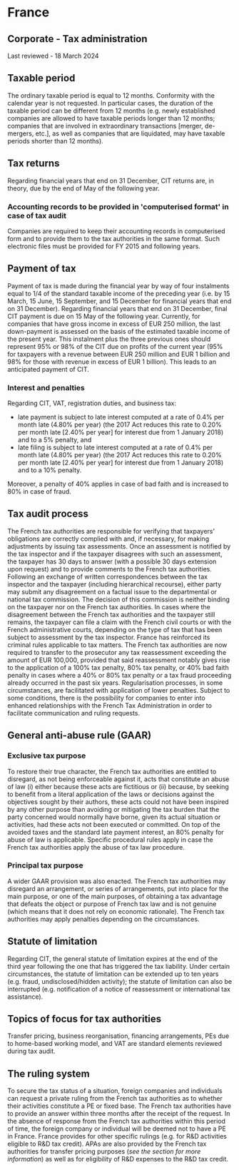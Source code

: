 # France
## Corporate - Tax administration
Last reviewed - 18 March 2024
## Taxable period
The ordinary taxable period is equal to 12 months. Conformity with the calendar year is not requested. In particular cases, the duration of the taxable period can be different from 12 months (e.g. newly established companies are allowed to have taxable periods longer than 12 months; companies that are involved in extraordinary transactions [merger, de-mergers, etc.], as well as companies that are liquidated, may have taxable periods shorter than 12 months).
## Tax returns
Regarding financial years that end on 31 December, CIT returns are, in theory, due by the end of May of the following year.
### Accounting records to be provided in 'computerised format' in case of tax audit
Companies are required to keep their accounting records in computerised form and to provide them to the tax authorities in the same format. Such electronic files must be provided for FY 2015 and following years.
## Payment of tax
Payment of tax is made during the financial year by way of four instalments equal to 1/4 of the standard taxable income of the preceding year (i.e. by 15 March, 15 June, 15 September, and 15 December for financial years that end on 31 December). Regarding financial years that end on 31 December, final CIT payment is due on 15 May of the following year.
Currently, for companies that have gross income in excess of EUR 250 million, the last down-payment is assessed on the basis of the estimated taxable income of the present year. This instalment plus the three previous ones should represent 95% or 98% of the CIT due on profits of the current year (95% for taxpayers with a revenue between EUR 250 million and EUR 1 billion and 98% for those with revenue in excess of EUR 1 billion). This leads to an anticipated payment of CIT.
### Interest and penalties
Regarding CIT, VAT, registration duties, and business tax:
  * late payment is subject to late interest computed at a rate of 0.4% per month late (4.80% per year) (the 2017 Act reduces this rate to 0.20% per month late [2.40% per year] for interest due from 1 January 2018) and to a 5% penalty, and
  * late filing is subject to late interest computed at a rate of 0.4% per month late (4.80% per year) (the 2017 Act reduces this rate to 0.20% per month late [2.40% per year] for interest due from 1 January 2018) and to a 10% penalty.


Moreover, a penalty of 40% applies in case of bad faith and is increased to 80% in case of fraud.
## Tax audit process
The French tax authorities are responsible for verifying that taxpayers’ obligations are correctly complied with and, if necessary, for making adjustments by issuing tax assessments.
Once an assessment is notified by the tax inspector and if the taxpayer disagrees with such an assessment, the taxpayer has 30 days to answer (with a possible 30 days extension upon request) and to provide comments to the French tax authorities.
Following an exchange of written correspondences between the tax inspector and the taxpayer (including hierarchical recourse), either party may submit any disagreement on a factual issue to the departmental or national tax commission. The decision of this commission is neither binding on the taxpayer nor on the French tax authorities.
In cases where the disagreement between the French tax authorities and the taxpayer still remains, the taxpayer can file a claim with the French civil courts or with the French administrative courts, depending on the type of tax that has been subject to assessment by the tax inspector.
France has reinforced its criminal rules applicable to tax matters. The French tax authorities are now required to transfer to the prosecutor any tax reassessment exceeding the amount of EUR 100,000, provided that said reassessment notably gives rise to the application of a 100% tax penalty, 80% tax penalty, or 40% bad faith penalty in cases where a 40% or 80% tax penalty or a tax fraud proceeding already occurred in the past six years.
Regularisation processes, in some circumstances, are facilitated with application of lower penalties.
Subject to some conditions, there is the possibility for companies to enter into enhanced relationships with the French Tax Administration in order to facilitate communication and ruling requests.
## General anti-abuse rule (GAAR)
### Exclusive tax purpose
To restore their true character, the French tax authorities are entitled to disregard, as not being enforceable against it, acts that constitute an abuse of law (i) either because these acts are fictitious or (ii) because, by seeking to benefit from a literal application of the laws or decisions against the objectives sought by their authors, these acts could not have been inspired by any other purpose than avoiding or mitigating the tax burden that the party concerned would normally have borne, given its actual situation or activities, had these acts not been executed or committed.
On top of the avoided taxes and the standard late payment interest, an 80% penalty for abuse of law is applicable. Specific procedural rules apply in case the French tax authorities apply the abuse of tax law procedure. 
### Principal tax purpose
A wider GAAR provision was also enacted. The French tax authorities may disregard an arrangement, or series of arrangements, put into place for the main purpose, or one of the main purposes, of obtaining a tax advantage that defeats the object or purpose of French tax law and is not genuine (which means that it does not rely on economic rationale).
The French tax authorities may apply penalties depending on the circumstances.
## Statute of limitation
Regarding CIT, the general statute of limitation expires at the end of the third year following the one that has triggered the tax liability.
Under certain circumstances, the statute of limitation can be extended up to ten years (e.g. fraud, undisclosed/hidden activity); the statute of limitation can also be interrupted (e.g. notification of a notice of reassessment or international tax assistance).
## Topics of focus for tax authorities
Transfer pricing, business reorganisation, financing arrangements, PEs due to home-based working model, and VAT are standard elements reviewed during tax audit.
## The ruling system
To secure the tax status of a situation, foreign companies and individuals can request a private ruling from the French tax authorities as to whether their activities constitute a PE or fixed base.
The French tax authorities have to provide an answer within three months after the receipt of the request. In the absence of response from the French tax authorities within this period of time, the foreign company or individual will be deemed not to have a PE in France.
France provides for other specific rulings (e.g. for R&D activities eligible to R&D tax credit).
APAs are also provided by the French tax authorities for transfer pricing purposes (_see the section for more information_) as well as for eligibility of R&D expenses to the R&D tax credit.
